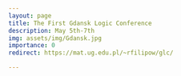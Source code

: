 ```yaml
---
layout: page
title: The First Gdansk Logic Conference
description: May 5th-7th
img: assets/img/Gdansk.jpg
importance: 0
redirect: https://mat.ug.edu.pl/~rfilipow/glc/

---
```




